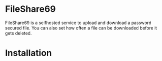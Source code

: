 # FileShare69
FileShare69 is a selfhosted service to upload and download a password secured file. You can also set how often a file can be downloaded before it gets deleted.

# Installation
